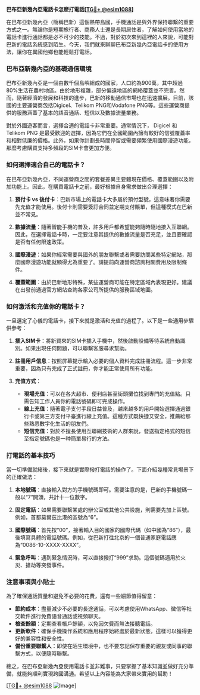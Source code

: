 **巴布亞新幾內亞電話卡怎麽打電話[[TG💪+ @esim1088](https://t.me/s/esim1088)]**

在巴布亞新幾內亞（簡稱巴新）這個熱帶島國，手機通話是與外界保持聯繫的重要方式之一。無論你是短期旅行者、商務人士還是長期居住者，了解如何使用當地的電話卡進行通話都是必不可少的技能。不過，對於初次來到這裡的人來說，可能對巴新的電話系統感到陌生。今天，我們就來聊聊巴布亞新幾內亞電話卡的使用方法，讓你在異國他鄉也能輕鬆打電話。

### 巴布亞新幾內亞的基礎通信環境

巴布亞新幾內亞是一個由數千個島嶼組成的國家，人口約為900萬，其中超過80%生活在農村地區。由於地形複雜，部分偏遠地區的網絡覆蓋並不完善。然而，隨著經濟的發展和科技的進步，巴新的移動通信市場也在迅速擴展。目前，該國的主要運營商包括Digicel、Telikom PNG和Vodafone PNG等。這些運營商提供的服務涵蓋了基本的語音通話、短信以及數據流量業務。

對於外國遊客而言，選擇合適的電話卡非常重要。通常情況下， Digicel 和 Telikom PNG 是最受歡迎的選擇，因為它們在全國範圍內擁有較好的信號覆蓋率和相對低廉的價格。此外，如果你計劃長時間停留或需要頻繁使用國際漫遊功能，那麼考慮購買支持多頻段的SIM卡會更加方便。

### 如何選擇適合自己的電話卡？

在巴布亞新幾內亞，不同運營商之間的套餐差異主要體現在價格、覆蓋範圍以及附加功能上。因此，在購買電話卡之前，最好根據自身需求做出合理選擇：

1. **預付卡 vs 後付卡**：巴新市場上的電話卡大多屬於預付型號，這意味著你需要先充值才能使用。後付卡則需要簽訂合同並定期支付賬單，但這種模式在巴新並不常見。
   
2. **數據流量**：隨著智能手機的普及，許多用戶都希望能夠隨時隨地接入互聯網。因此，在選擇電話卡時，一定要注意其提供的數據流量是否充足，並且要確認是否有任何限速政策。
   
3. **國際漫遊**：如果你經常需要與國外的朋友聯繫或者需要訪問某些特定網站，那麼國際漫遊功能就顯得尤為重要了。請提前向運營商諮詢相關費用及限制條件。

4. **覆蓋範圍**：由於巴新地形特殊，某些運營商可能在特定區域內表現更好。建議在出發前通過官方網站查詢各家公司所提供的服務區域地圖。

### 如何激活和充值你的電話卡？

一旦選定了心儀的電話卡，接下來就是激活和充值的過程了。以下是一些通用步驟供參考：

1. **插入SIM卡**：將新買來的SIM卡插入手機中，然後啟動設備等待系統自動識別。如果出現任何問題，可以聯繫客服尋求幫助。

2. **註冊用戶信息**：按照屏幕提示輸入必要的個人資料完成註冊流程。這一步非常重要，因為只有完成了正式註冊，你才能正常使用所有功能。

3. **充值方式**：
   - **現場充值**：可以在各大超市、便利店甚至街頭攤位找到專門的充值點。只需告知工作人員你的電話號碼即可完成操作。
   - **線上充值**：隨著電子支付手段日益普及，越來越多的用戶開始選擇通過銀行卡或第三方支付平臺進行線上充值。這種方式既快捷又安全，推薦給那些熟悉數字化生活的朋友們。
   - **短信充值**：對於不擅長使用互聯網技術的人群來說，發送指定格式的短信至指定號碼也是一种簡單易行的方法。

### 打電話的基本技巧

當一切準備就緒後，接下來就是實際撥打電話的操作了。下面介紹幾種常見場景下的正確做法：

1. **本地號碼**：直接輸入對方的手機號碼即可。需要注意的是，巴新的手機號碼一般以“7”開頭，共計十一位數字。
   
2. **固定電話**：如果需要聯繫某處的辦公室或其他公共設施，則需要先加上區號。例如，首都莫爾茲比港的區號為“6”。

3. **國際號碼**：首先按“00”，接著輸入目的國家的國際代碼（如中國為“86”），最後填寫具體的電話號碼。例如，從巴新打往北京的一個普通家庭電話應為“0086-10-XXXX-XXXX”。

4. **緊急呼叫**：遇到緊急情況時，可以直接撥打“999”求助。這個號碼適用於火災、搶劫等突發事件。

### 注意事項與小貼士

為了確保通話質量和避免不必要的花費，還有一些細節值得留意：

- **節約成本**：盡量減少不必要的長途通話，可以考慮使用WhatsApp、微信等社交軟件進行免費語音通話或視頻聊天。
- **檢查餘額**：定期查看帳戶餘額，以免因欠費而無法接聽電話。
- **更新軟件**：確保手機操作系統和應用程序始終處於最新狀態，這樣可以獲得更好的兼容性和安全性。
- **備份重要聯繫人**：即使在陌生環境中，也不要忘記保存重要的親友或同事的聯繫方式，以便隨時聯繫。

總之，在巴布亞新幾內亞使用電話卡並非難事，只要掌握了基本知識並做好充分準備，就能夠順利實現跨國溝通。希望以上內容能為大家帶來實用的幫助！

[[TG💪+ @esim1088](https://t.me/s/esim1088) ![Image](https://i.postimg.cc/4NQfJmqS/Snipaste-2025-05-13-00-14-12.png)]